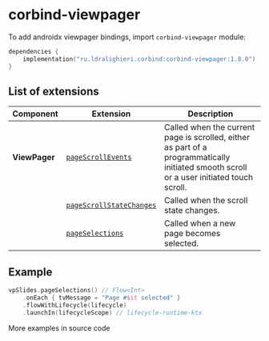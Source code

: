 ﻿
# corbind-viewpager

To add androidx viewpager bindings, import `corbind-viewpager` module:

```kotlin
dependencies {
    implementation("ru.ldralighieri.corbind:corbind-viewpager:1.8.0")
}
```

## List of extensions

Component | Extension | Description
--|---|--
**ViewPager** | [`pageScrollEvents`][ViewPager_pageScrollEvents] | Called when the current page is scrolled, either as part of a programmatically initiated smooth scroll or a user initiated touch scroll.
              | [`pageScrollStateChanges`][ViewPager_pageScrollStateChanges] | Called when the scroll state changes.
              | [`pageSelections`][ViewPager_pageSelections] | Called when a new page becomes selected.


## Example

```kotlin
vpSlides.pageSelections() // Flow<Int>
    .onEach { tvMessage = "Page #$it selected" }
    .flowWithLifecycle(lifecycle)
    .launchIn(lifecycleScope) // lifecycle-runtime-ktx
```

More examples in source code

[ViewPager_pageScrollEvents]: https://github.com/LDRAlighieri/Corbind/blob/master/corbind-viewpager/src/main/kotlin/ru/ldralighieri/corbind/viewpager/ViewPagerPageScrollEvents.kt
[ViewPager_pageScrollStateChanges]: https://github.com/LDRAlighieri/Corbind/blob/master/corbind-viewpager/src/main/kotlin/ru/ldralighieri/corbind/viewpager/ViewPagerPageScrollStateChanges.kt
[ViewPager_pageSelections]: https://github.com/LDRAlighieri/Corbind/blob/master/corbind-viewpager/src/main/kotlin/ru/ldralighieri/corbind/viewpager/ViewPagerPageSelections.kt
